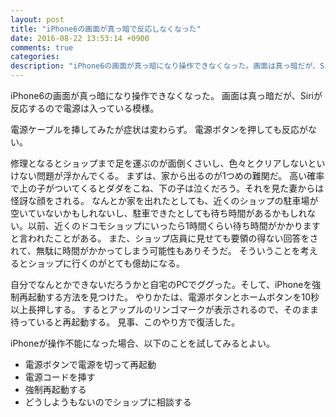 ```yaml
---
layout: post
title: "iPhone6の画面が真っ暗で反応しなくなった"
date: 2016-08-22 13:53:14 +0900
comments: true
categories: 
description: "iPhone6の画面が真っ暗になり操作できなくなった。画面は真っ暗だが、Siriが反応するので電源は入っている模様。電源ケーブルを挿してみたが症状は変わらず。電源ボタンを押しても反応がない。自分でなんとかできないだろうかと自宅のPCでググり、iPhoneを強制再起動する方法を見つけた。"
---
```


iPhone6の画面が真っ暗になり操作できなくなった。
画面は真っ暗だが、Siriが反応するので電源は入っている模様。

電源ケーブルを挿してみたが症状は変わらず。
電源ボタンを押しても反応がない。

修理となるとショップまで足を運ぶのが面倒くさいし、色々とクリアしないといけない問題が浮かんでくる。
まずは、家から出るのが1つめの難関だ。
高い確率で上の子がついてくるとダダをこね、下の子は泣くだろう。それを見た妻からは怪訝な顔をされる。
なんとか家を出れたとしても、近くのショップの駐車場が空いていないかもしれないし、駐車できたとしても待ち時間があるかもしれない。以前、近くのドコモショップにいったら1時間くらい待ち時間がかかりますと言われたことがある。
また、ショップ店員に見せても要領の得ない回答をされて、無駄に時間がかかってしまう可能性もありそうだ。
そういうことを考えるとショップに行くのがとても億劫になる。

自分でなんとかできないだろうかと自宅のPCでググった。そして、iPhoneを強制再起動する方法を見つけた。
やりかたは、電源ボタンとホームボタンを10秒以上長押しする。
するとアップルのリンゴマークが表示されるので、そのまま待っていると再起動する。
見事、このやり方で復活した。

iPhoneが操作不能になった場合、以下のことを試してみるとよい。

- 電源ボタンで電源を切って再起動
- 電源コードを挿す
- 強制再起動する
- どうしようもないのでショップに相談する


